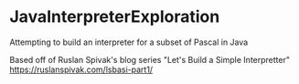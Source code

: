 # JavaInterpreterExploration
Attempting to build an interpreter for a subset of Pascal in Java

Based off of Ruslan Spivak's blog series "Let's Build a Simple Interpretter"
https://ruslanspivak.com/lsbasi-part1/
